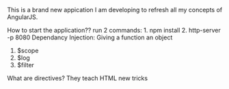 This is a brand new appication I am developing to refresh all my concepts of AngularJS. 

How to start the application??
 run 2 commands:
    1. npm install
    2. http-server -p 8080
Dependancy Injection: Giving a function an object
1. $scope
2. $log
3. $filter

What are directives?
    They teach HTML new tricks